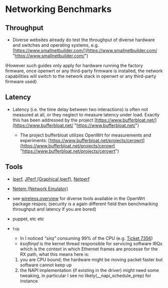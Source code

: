# Networking Benchmarks

## Throughput

- Diverse websites already do test the throughput of diverse hardware and switches and operating systems, e.g. [https://www.smallnetbuilder.com/](https://www.smallnetbuilder.com/ "https://www.smallnetbuilder.com/")

(However such guides only apply for hardware running the factory firmware, once openwrt or any third-party firmware is installed, the network capabilities will switch to the network stack in openwrt or any third-party firmware used)

## Latency

- Latency (i.e. the time delay between two interactions) is often not measured at all, or they neglect to measure latency under load. Exactly this has been addressed by the project [https://www.bufferbloat.net/](https://www.bufferbloat.net/ "https://www.bufferbloat.net/")
  
  - The project bufferbloat utilizes OpenWrt for measurements and experiments: [https://www.bufferbloat.net/projects/cerowrt](https://www.bufferbloat.net/projects/cerowrt "https://www.bufferbloat.net/projects/cerowrt")

## Tools

- [Iperf](https://en.wikipedia.org/wiki/Iperf "https://en.wikipedia.org/wiki/Iperf"), [JPerf (Graphical Iperf)](http://code.google.com/p/xjperf/%E2%80%8E "http://code.google.com/p/xjperf/‎"), [Netperf](https://en.wikipedia.org/wiki/Netperf "https://en.wikipedia.org/wiki/Netperf")
- [Netem (Network Emulator)](/docs/guide-user/network/traffic-shaping/sch_netem "docs:guide-user:network:traffic-shaping:sch_netem")
- see [wireless.overview](/docs/guide-user/network/wifi/wireless.overview "docs:guide-user:network:wifi:wireless.overview") for diverse tools available in the OpenWrt package respos; (security is a again different field then benchmarking throughput and latency if you are bored)
- puppet, etc etc
- `top`
  
  - In I noticed *“sirq”* consuming 99% of the CPU (e.g. [Ticket 7356](https://dev.openwrt.org/ticket/7356 "https://dev.openwrt.org/ticket/7356"))
  - *ksoftirqd* is the kernel thread responsible for servicing software IRQs which is the context in which Ethernet frames are processe for the RX path, what this means here is:
  
  <!--THE END-->
  
  1. you are CPU bound; the hardware might be moving packet faster but software cannot keep up
  2. the NAPI implementation (if existing in the driver) might need some tweaking, in particular I see no likely(\_\_napi\_schedule\_prep) for instance
